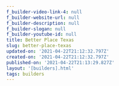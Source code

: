```yaml
---
f_builder-video-link-4: null
f_builder-website-url: null
f_builder-description: null
f_builder-slogan: null
f_builder-youtube-id: null
title: Better Place Texas
slug: better-place-texas
updated-on: '2021-04-22T21:12:32.797Z'
created-on: '2021-04-22T21:12:32.797Z'
published-on: '2021-04-22T21:13:29.827Z'
layout: '[builders].html'
tags: builders
---
```



